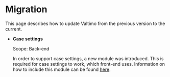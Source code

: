 # Migration

This page describes how to update Valtimo from the previous version to the current.

* **Case settings**

  Scope: Back-end

  In order to support case settings, a new module was introduced. This is required for case settings to work, which
  front-end uses. Information on how to include this module can be found [here](/getting-started/modules/core/case.md).
